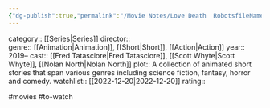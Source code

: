 ```yaml
---
{"dg-publish":true,"permalink":"/Movie Notes/Love Death  RobotsfileNameTitle/"}
---
```



category:: [[Series\|Series]]
director::  
genre:: [[Animation\|Animation]], [[Short\|Short]], [[Action\|Action]]
year:: 2019–
cast:: [[Fred Tatasciore\|Fred Tatasciore]], [[Scott Whyte\|Scott Whyte]], [[Nolan North\|Nolan North]]
plot:: A collection of animated short stories that span various genres including science fiction, fantasy, horror and comedy.
watchlist:: [[2022-12-20\|2022-12-20]]
rating::

#movies #to-watch

